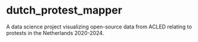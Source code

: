 # dutch_protest_mapper
A data science project visualizing open-source data from ACLED relating to protests in the Netherlands 2020-2024.
